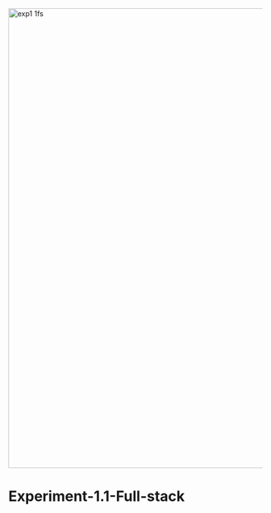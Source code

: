 <img width="1913" height="912" alt="exp1 1fs" src="https://github.com/user-attachments/assets/6b210cbf-3df3-4ebe-970f-0f32f85a4d82" />

# Experiment-1.1-Full-stack
